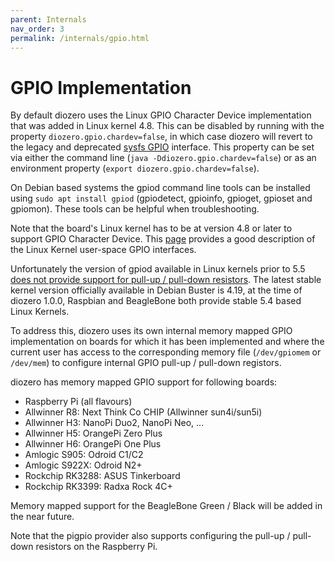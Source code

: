 ```yaml
---
parent: Internals
nav_order: 3
permalink: /internals/gpio.html
---
```

# GPIO Implementation

By default diozero uses the Linux GPIO Character Device implementation that was added in Linux kernel 4.8.
This can be disabled by running with the property `diozero.gpio.chardev=false`, in which case diozero
will revert to the legacy and deprecated [sysfs GPIO](https://www.kernel.org/doc/Documentation/gpio/sysfs.txt) interface.
This property can be set via either the command line (`java -Ddiozero.gpio.chardev=false`) or as an
environment property (`export diozero.gpio.chardev=false`).

On Debian based systems the gpiod command line tools can be installed using `sudo apt install gpiod`
(gpiodetect, gpioinfo, gpioget, gpioset and gpiomon).
These tools can be helpful when troubleshooting.

Note that the board's Linux kernel has to be at version 4.8 or later to support GPIO Character Device.
This [page](https://embeddedbits.org/new-linux-kernel-gpio-user-space-interface/) provides a good
description of the Linux Kernel user-space GPIO interfaces.

Unfortunately the version of gpiod available in Linux kernels prior to 5.5
[does not provide support for pull-up / pull-down resistors](https://microhobby.com.br/blog/2020/02/02/new-linux-kernel-5-5-new-interfaces-in-gpiolib/).
The latest stable kernel version officially available in Debian Buster is 4.19, at the time of
diozero 1.0.0, Raspbian and BeagleBone both provide stable 5.4 based Linux Kernels.

To address this, diozero uses its own internal memory mapped GPIO implementation on boards for which
it has been implemented and where the current user has access to the corresponding memory file
(`/dev/gpiomem` or `/dev/mem`) to configure internal GPIO pull-up / pull-down registors.

diozero has memory mapped GPIO support for following boards:

* Raspberry Pi (all flavours)
* Allwinner R8: Next Think Co CHIP (Allwinner sun4i/sun5i)
* Allwinner H3: NanoPi Duo2, NanoPi Neo, ...
* Allwinner H5: OrangePi Zero Plus
* Allwinner H6: OrangePi One Plus
* Amlogic S905: Odroid C1/C2
* Amlogic S922X: Odroid N2+
* Rockchip RK3288: ASUS Tinkerboard
* Rockchip RK3399: Radxa Rock 4C+

Memory mapped support for the BeagleBone Green / Black will be added in the near future.

Note that the pigpio provider also supports configuring the pull-up / pull-down resistors on the Raspberry Pi.
